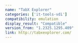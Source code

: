 ```yaml
---
name: "TabX Explorer"
categories: ['it-tools-vdi']
compatibility: emulation
display_result: "Compatible"
version_from: "1.2325.1295.409"
link: http://tabxexplorer.com/
---
```

